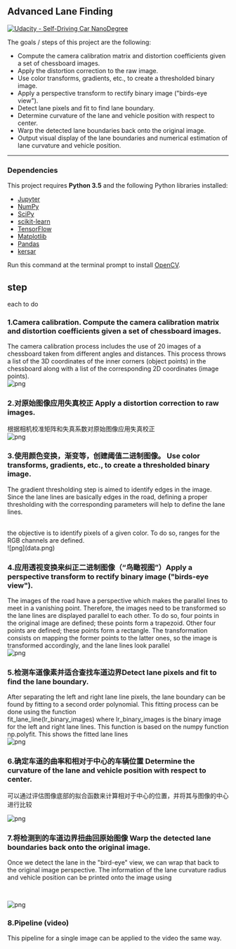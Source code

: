 ## Advanced Lane Finding
[![Udacity - Self-Driving Car NanoDegree](https://s3.amazonaws.com/udacity-sdc/github/shield-carnd.svg)](http://www.udacity.com/drive)

The goals / steps of this project are the following:  

* Compute the camera calibration matrix and distortion coefficients given a set of chessboard images.
* Apply the distortion correction to the raw image.  
* Use color transforms, gradients, etc., to create a thresholded binary image.
* Apply a perspective transform to rectify binary image ("birds-eye view"). 
* Detect lane pixels and fit to find lane boundary.
* Determine curvature of the lane and vehicle position with respect to center.
* Warp the detected lane boundaries back onto the original image.
* Output visual display of the lane boundaries and numerical estimation of lane curvature and vehicle position.

---

### Dependencies

This project requires **Python 3.5** and the following Python libraries installed:

- [Jupyter](http://jupyter.org/)
- [NumPy](http://www.numpy.org/)
- [SciPy](https://www.scipy.org/)
- [scikit-learn](http://scikit-learn.org/)
- [TensorFlow](http://tensorflow.org)
- [Matplotlib](http://matplotlib.org/)
- [Pandas](http://pandas.pydata.org/) 
- [kersar](http://kersar.org/) 

Run this command at the terminal prompt to install [OpenCV](http://opencv.org/). 

## step 
each to do 

### 1.Camera calibration. Compute the camera calibration matrix and distortion coefficients given a set of chessboard images.

The camera calibration process includes the use of 20 images of a chessboard taken from different angles and distances. This process throws a list of the 3D coordinates of the inner corners (object points) in the chessboard along with a list of the corresponding 2D coordinates (image points).
<br>
![png](data.png)

### 2.对原始图像应用失真校正 Apply a distortion correction to raw images.
根据相机校准矩阵和失真系数对原始图像应用失真校正
<br>
![png](data.png)

### 3.使用颜色变换，渐变等，创建阈值二进制图像。 Use color transforms, gradients, etc., to create a thresholded binary image.
The gradient thresholding step is aimed to identify edges in the image. Since the lane lines are basically edges in the road, defining a proper thresholding with the corresponding parameters will help to define the lane lines.

<br>
  the objective is to identify pixels of a given color. To do so, ranges for the RGB channels are defined. 
  <br>
 ![png](data.png)

### 4.应用透视变换来纠正二进制图像（“鸟瞰视图”）Apply a perspective transform to rectify binary image ("birds-eye view").
The images of the road have a perspective which makes the parallel lines to meet in a vanishing point. Therefore, the images need to be transformed so the lane lines are displayed parallel to each other. To do so, four points in the original image are defined; these points form a trapezoid. Other four points are defined; these points form a rectangle. The transformation consists on mapping the former points to the latter ones, so the image is transformed accordingly, and the lane lines look parallel
<br>
![png](data.png)

### 5.检测车道像素并适合查找车道边界Detect lane pixels and fit to find the lane boundary.
After separating the left and right lane line pixels, the lane boundary can be found by fitting to a second order polynomial. This fitting process can be done using the function
<br>
fit_lane_line(lr_binary_images)
where lr_binary_images is the binary image for the left and right lane lines. This function is based on the numpy function np.polyfit. This shows the fitted lane lines
<br>
![png](data.png)
### 6.确定车道的曲率和相对于中心的车辆位置 Determine the curvature of the lane and vehicle position with respect to center.
可以通过评估图像底部的拟合函数来计算相对于中心的位置，并将其与图像的中心进行比较
<br>

![png](data.png)

### 7.将检测到的车道边界扭曲回原始图像 Warp the detected lane boundaries back onto the original image.

Once we detect the lane in the "bird-eye" view, we can wrap that back to the original image perspective.  The information of the lane curvature radius and vehicle position can be printed onto the image using

<br>

![png](data.png)

### 8.Pipeline (video)
This pipeline for a single image can be applied to the video the same way.

